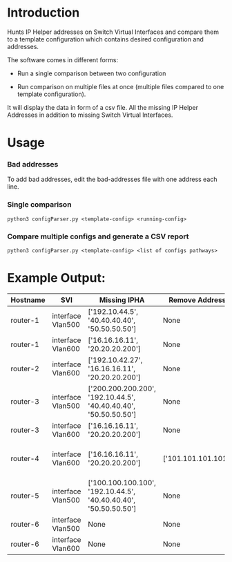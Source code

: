 # Introduction

Hunts IP Helper addresses on Switch Virtual Interfaces and compare them to a template configuration which contains desired configuration and addresses.

The software comes in different forms:

* Run a single comparison between two configuration

* Run comparison on multiple files at once (multiple files compared to one template configuration). 

It will display the data in form of a csv file. All the missing IP Helper Addresses in addition to missing Switch Virtual Interfaces. 


# Usage

### Bad addresses
To add bad addresses, edit the bad-addresses file with one address each line. 

### Single comparison
```
python3 configParser.py <template-config> <running-config>
```


### Compare multiple configs and generate a CSV report
```
python3 configParser.py <template-config> <list of configs pathways>
```

# Example Output:

|Hostname|	       SVI	       |                   Missing IPHA	            |Remove Address|	Status|
|--------|---------------------|--------------------------------------------|--------------|----------|
|router-1|	interface Vlan500	|['192.10.44.5', '40.40.40.40', '50.50.50.50']|	None	|['Missing IPHA']|
|router-1|	interface Vlan600	|['16.16.16.11', '20.20.20.200']|	None	|['Missing IPHA']|
|router-2|	interface Vlan600	|['192.10.42.27', '16.16.16.11', '20.20.20.200']|	None	|['Missing IPHA']|
|router-3|	interface Vlan500	|['200.200.200.200', '192.10.44.5', '40.40.40.40', '50.50.50.50']|	None	|['Missing IPHA']|
|router-3|	interface Vlan600	|['16.16.16.11', '20.20.20.200']|	None	|['Missing IPHA']|
|router-4|	interface Vlan600	|['16.16.16.11', '20.20.20.200']|	['101.101.101.101']	|['Missing IPHA', 'Remove Bad Addresse(s)']|
|router-5|	interface Vlan500	|['100.100.100.100', '192.10.44.5', '40.40.40.40', '50.50.50.50']|	None	|['Missing IPHA']|
|router-6|	interface Vlan500	|None|	None|	OK|
|router-6|	interface Vlan600	|None|  None|	OK|
